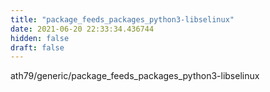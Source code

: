 ```yaml
---
title: "package_feeds_packages_python3-libselinux"
date: 2021-06-20 22:33:34.436744
hidden: false
draft: false
---
```


ath79/generic/package_feeds_packages_python3-libselinux

